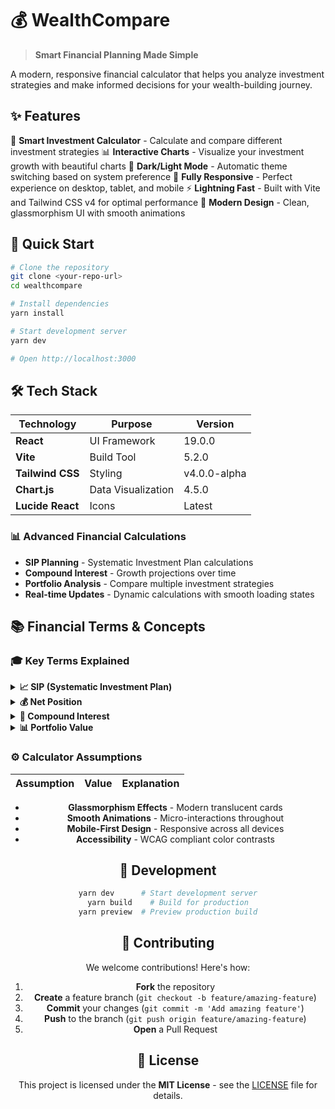 # 💰 WealthCompare

> **Smart Financial Planning Made Simple**

A modern, responsive financial calculator that helps you analyze investment strategies and make informed decisions for your wealth-building journey.

## ✨ Features

🎯 **Smart Investment Calculator** - Calculate and compare different investment strategies
📊 **Interactive Charts** - Visualize your investment growth with beautiful charts
🌙 **Dark/Light Mode** - Automatic theme switching based on system preference
📱 **Fully Responsive** - Perfect experience on desktop, tablet, and mobile
⚡ **Lightning Fast** - Built with Vite and Tailwind CSS v4 for optimal performance
🎨 **Modern Design** - Clean, glassmorphism UI with smooth animations

## 🚀 Quick Start

```bash
# Clone the repository
git clone <your-repo-url>
cd wealthcompare

# Install dependencies
yarn install

# Start development server
yarn dev

# Open http://localhost:3000
```

## 🛠️ Tech Stack

| Technology       | Purpose            | Version      |
| ---------------- | ------------------ | ------------ |
| **React**        | UI Framework       | 19.0.0       |
| **Vite**         | Build Tool         | 5.2.0        |
| **Tailwind CSS** | Styling            | v4.0.0-alpha |
| **Chart.js**     | Data Visualization | 4.5.0        |
| **Lucide React** | Icons              | Latest       |

### 📊 Advanced Financial Calculations

- **SIP Planning** - Systematic Investment Plan calculations
- **Compound Interest** - Growth projections over time
- **Portfolio Analysis** - Compare multiple investment strategies
- **Real-time Updates** - Dynamic calculations with smooth loading states

## 📚 Financial Terms & Concepts

### 🎓 Key Terms Explained

<details>
<summary><strong>📈 SIP (Systematic Investment Plan)</strong></summary>

A **Systematic Investment Plan (SIP)** is a disciplined investment approach where you invest a fixed amount regularly (monthly/quarterly) in mutual funds or other investment vehicles.

**Benefits:**

- **Rupee Cost Averaging** - Buy more units when prices are low, fewer when high
- **Disciplined Investing** - Regular investment habit formation
- **Compound Growth** - Your money grows exponentially over time
- **Flexibility** - Start with as little as ₹500 per month

**Example:** Investing ₹10,000 monthly for 20 years at 12% annual return = ₹99.9 lakhs

</details>

<details>
<summary><strong>💰 Net Position</strong></summary>

**Net Position** represents your overall financial standing by comparing your investment value against any outstanding loans or liabilities.

**Formula:** `Net Position = Investment Value - Remaining Loan Amount`

**Interpretation:**

- **Positive Net Position** 📈 - Your investments are worth more than your debts
- **Negative Net Position** 📉 - You owe more than your current investment value
- **Break-even Point** ⚖️ - When your investment value equals your loan balance

This helps you understand when your investments will outgrow your liabilities.

</details>

<details>
<summary><strong>🔄 Compound Interest</strong></summary>

**Compound Interest** is the "interest on interest" - where your earnings generate their own earnings over time.

**Simple vs Compound:**

- **Simple Interest:** ₹1,00,000 at 10% for 10 years = ₹2,00,000
- **Compound Interest:** ₹1,00,000 at 10% for 10 years = ₹2,59,374

**The Magic:** Your money doesn't just grow linearly - it accelerates over time!

</details>

<details>
<summary><strong>📊 Portfolio Value</strong></summary>

**Portfolio Value** is the total current worth of all your investments combined.

**Components:**

- **Principal Amount** - Money you've actually invested
- **Capital Gains** - Profit from investment growth
- **Dividend/Interest** - Regular income from investments
- **Compounded Returns** - Growth on your previous gains

**Growth Factors:** Time, return rate, and regular contributions significantly impact final value.

</details>

### ⚙️ Calculator Assumptions

<div align="center">

| Assumption | Value | Explanation |
| ---------- | ----- | ----------- |

- **Glassmorphism Effects** - Modern translucent cards
- **Smooth Animations** - Micro-interactions throughout
- **Mobile-First Design** - Responsive across all devices
- **Accessibility** - WCAG compliant color contrasts

## 🔧 Development

```bash
yarn dev      # Start development server
yarn build    # Build for production
yarn preview  # Preview production build
```

## 🤝 Contributing

We welcome contributions! Here's how:

1. **Fork** the repository
2. **Create** a feature branch (`git checkout -b feature/amazing-feature`)
3. **Commit** your changes (`git commit -m 'Add amazing feature'`)
4. **Push** to the branch (`git push origin feature/amazing-feature`)
5. **Open** a Pull Request

## 📄 License

This project is licensed under the **MIT License** - see the [LICENSE](LICENSE) file for details.
